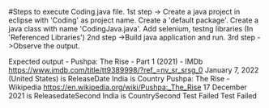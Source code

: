 #Steps to execute Coding.java file.
1st step -> Create a java project in eclipse with 'Coding' as project name. Create a 'default package'. Create a java class with name 'CodingJava.java'. Add selenium, testng libraries (In 'Referenced Libraries')
2nd step ->Build java application and run.
3rd step ->Observe the output.



Expected output - 
Pushpa: The Rise - Part 1 (2021) - IMDb
https://www.imdb.com/title/tt9389998/?ref_=nv_sr_srsg_0
January 7, 2022 (United States) is ReleaseDate
India is Country
Pushpa: The Rise - Wikipedia
https://en.wikipedia.org/wiki/Pushpa:_The_Rise
17 December 2021 is ReleasedateSecond
India is CountrySecond
Test Failed
Test Failed
